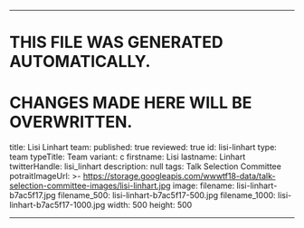 ----

# THIS FILE WAS GENERATED AUTOMATICALLY.
# CHANGES MADE HERE WILL BE OVERWRITTEN.

title: Lisi Linhart
team:
  published: true
  reviewed: true
  id: lisi-linhart
  type: team
  typeTitle: Team
  variant: c
  firstname: Lisi
  lastname: Linhart
  twitterHandle: lisi_linhart
  description: null
  tags: Talk Selection Committee
  potraitImageUrl: >-
    https://storage.googleapis.com/wwwtf18-data/talk-selection-committee-images/lisi-linhart.jpg
  image:
    filename: lisi-linhart-b7ac5f17.jpg
    filename_500: lisi-linhart-b7ac5f17-500.jpg
    filename_1000: lisi-linhart-b7ac5f17-1000.jpg
    width: 500
    height: 500

----

